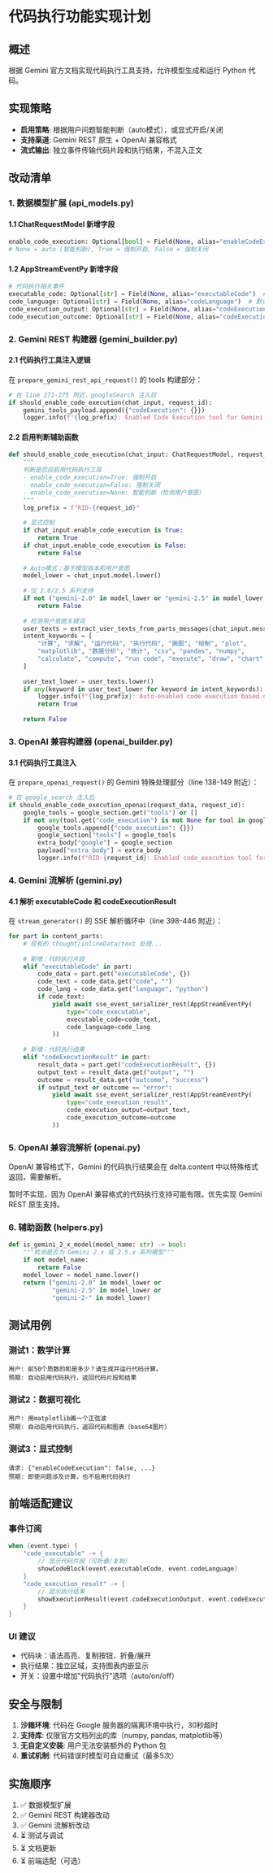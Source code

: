 # 代码执行功能实现计划

## 概述
根据 Gemini 官方文档实现代码执行工具支持，允许模型生成和运行 Python 代码。

## 实现策略
- **启用策略**: 根据用户问题智能判断（auto模式），或显式开启/关闭
- **支持渠道**: Gemini REST 原生 + OpenAI 兼容格式
- **流式输出**: 独立事件传输代码片段和执行结果，不混入正文

## 改动清单

### 1. 数据模型扩展 (api_models.py)

#### 1.1 ChatRequestModel 新增字段
```python
enable_code_execution: Optional[bool] = Field(None, alias="enableCodeExecution")
# None = auto (智能判断), True = 强制开启, False = 强制关闭
```

#### 1.2 AppStreamEventPy 新增字段
```python
# 代码执行相关事件
executable_code: Optional[str] = Field(None, alias="executableCode")  # 生成的代码
code_language: Optional[str] = Field(None, alias="codeLanguage")  # 默认 "python"
code_execution_output: Optional[str] = Field(None, alias="codeExecutionOutput")  # 执行结果输出
code_execution_outcome: Optional[str] = Field(None, alias="codeExecutionOutcome")  # "success" | "error"
```

### 2. Gemini REST 构建器 (gemini_builder.py)

#### 2.1 代码执行工具注入逻辑
在 `prepare_gemini_rest_api_request()` 的 tools 构建部分：

```python
# 在 line 271-275 附近，googleSearch 注入后
if should_enable_code_execution(chat_input, request_id):
    gemini_tools_payload.append({"codeExecution": {}})
    logger.info(f"{log_prefix}: Enabled Code Execution tool for Gemini.")
```

#### 2.2 启用判断辅助函数
```python
def should_enable_code_execution(chat_input: ChatRequestModel, request_id: str) -> bool:
    """
    判断是否应启用代码执行工具
    - enable_code_execution=True: 强制开启
    - enable_code_execution=False: 强制关闭
    - enable_code_execution=None: 智能判断（检测用户意图）
    """
    log_prefix = f"RID-{request_id}"
    
    # 显式控制
    if chat_input.enable_code_execution is True:
        return True
    if chat_input.enable_code_execution is False:
        return False
    
    # Auto模式：基于模型版本和用户意图
    model_lower = chat_input.model.lower()
    
    # 仅 2.0/2.5 系列支持
    if not ("gemini-2.0" in model_lower or "gemini-2.5" in model_lower or "gemini-2-" in model_lower):
        return False
    
    # 检测用户意图关键词
    user_texts = extract_user_texts_from_parts_messages(chat_input.messages)
    intent_keywords = [
        "计算", "求解", "运行代码", "执行代码", "画图", "绘制", "plot", 
        "matplotlib", "数据分析", "统计", "csv", "pandas", "numpy",
        "calculate", "compute", "run code", "execute", "draw", "chart"
    ]
    
    user_text_lower = user_texts.lower()
    if any(keyword in user_text_lower for keyword in intent_keywords):
        logger.info(f"{log_prefix}: Auto-enabled code execution based on user intent")
        return True
    
    return False
```

### 3. OpenAI 兼容构建器 (openai_builder.py)

#### 3.1 代码执行工具注入
在 `prepare_openai_request()` 的 Gemini 特殊处理部分（line 138-149 附近）：

```python
# 在 google_search 注入后
if should_enable_code_execution_openai(request_data, request_id):
    google_tools = google_section.get("tools") or []
    if not any(tool.get("code_execution") is not None for tool in google_tools):
        google_tools.append({"code_execution": {}})
        google_section["tools"] = google_tools
        extra_body["google"] = google_section
        payload["extra_body"] = extra_body
        logger.info(f"RID-{request_id}: Enabled code_execution tool for Gemini (OpenAI format)")
```

### 4. Gemini 流解析 (gemini.py)

#### 4.1 解析 executableCode 和 codeExecutionResult
在 `stream_generator()` 的 SSE 解析循环中（line 398-446 附近）：

```python
for part in content_parts:
    # 现有的 thought/inlineData/text 处理...
    
    # 新增：代码执行片段
    elif "executableCode" in part:
        code_data = part.get("executableCode", {})
        code_text = code_data.get("code", "")
        code_lang = code_data.get("language", "python")
        if code_text:
            yield await sse_event_serializer_rest(AppStreamEventPy(
                type="code_executable",
                executable_code=code_text,
                code_language=code_lang
            ))
    
    # 新增：代码执行结果
    elif "codeExecutionResult" in part:
        result_data = part.get("codeExecutionResult", {})
        output_text = result_data.get("output", "")
        outcome = result_data.get("outcome", "success")
        if output_text or outcome == "error":
            yield await sse_event_serializer_rest(AppStreamEventPy(
                type="code_execution_result",
                code_execution_output=output_text,
                code_execution_outcome=outcome
            ))
```

### 5. OpenAI 兼容流解析 (openai.py)

OpenAI 兼容格式下，Gemini 的代码执行结果会在 delta.content 中以特殊格式返回，需要解析。

暂时不实现，因为 OpenAI 兼容格式的代码执行支持可能有限。优先实现 Gemini REST 原生支持。

### 6. 辅助函数 (helpers.py)

```python
def is_gemini_2_x_model(model_name: str) -> bool:
    """检测是否为 Gemini 2.x 或 2.5.x 系列模型"""
    if not model_name:
        return False
    model_lower = model_name.lower()
    return ("gemini-2.0" in model_lower or 
            "gemini-2.5" in model_lower or 
            "gemini-2-" in model_lower)
```

## 测试用例

### 测试1：数学计算
```
用户: 前50个质数的和是多少？请生成并运行代码计算。
预期: 自动启用代码执行，返回代码片段和结果
```

### 测试2：数据可视化
```
用户: 用matplotlib画一个正弦波
预期: 自动启用代码执行，返回代码和图表（base64图片）
```

### 测试3：显式控制
```
请求: {"enableCodeExecution": false, ...}
预期: 即使问题涉及计算，也不启用代码执行
```

## 前端适配建议

### 事件订阅
```kotlin
when (event.type) {
    "code_executable" -> {
        // 显示代码片段（可折叠/复制）
        showCodeBlock(event.executableCode, event.codeLanguage)
    }
    "code_execution_result" -> {
        // 显示执行结果
        showExecutionResult(event.codeExecutionOutput, event.codeExecutionOutcome)
    }
}
```

### UI 建议
- 代码块：语法高亮、复制按钮、折叠/展开
- 执行结果：独立区域，支持图表内嵌显示
- 开关：设置中增加"代码执行"选项（auto/on/off）

## 安全与限制

1. **沙箱环境**: 代码在 Google 服务器的隔离环境中执行，30秒超时
2. **支持库**: 仅限官方文档列出的库（numpy, pandas, matplotlib等）
3. **无自定义安装**: 用户无法安装额外的 Python 包
4. **重试机制**: 代码错误时模型可自动重试（最多5次）

## 实施顺序

1. ✅ 数据模型扩展
2. ✅ Gemini REST 构建器改动
3. ✅ Gemini 流解析改动
4. ⏳ 测试与调试
5. ⏳ 文档更新
6. ⏳ 前端适配（可选）
